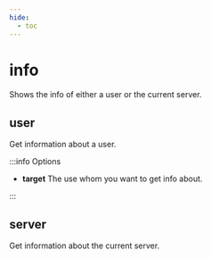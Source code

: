 ```yaml
---
hide:
  - toc
---
```


# info

Shows the info of either a user or the current server.

## user

Get information about a user.

:::info Options

- **target** The use whom you want to get info about.

:::

## server

Get information about the current server.
